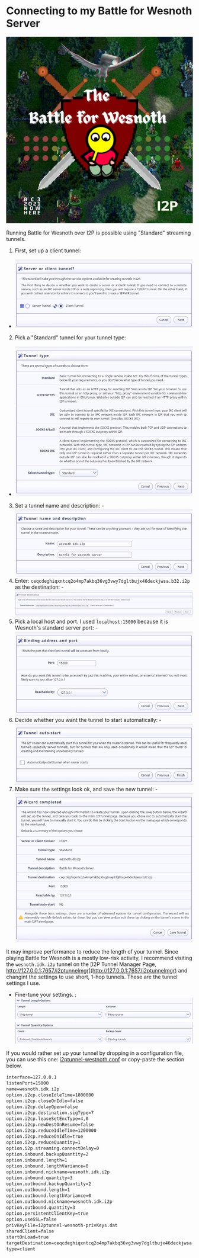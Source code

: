 Connecting to my Battle for Wesnoth Server
==========================================

![Wesnoth Logo](wesnoth.png)

Running Battle for Wesnoth over I2P is possible using "Standard" streaming
tunnels.

1. First, set up a client tunnel: 
 - ![Client Tunnel](tunnel-wizard-1.png)
2. Pick a "Standard" tunnel for your tunnel type:
 - ![Tunnel Type](tunnel-wizard-2.png)
3. Set a tunnel name and description:
 -![Tunnel Name and Description](tunnel-wizard-3.png)
4. Enter: `ceqcdeghiqxntcq2o4mp7akbq36vg3vwy7dgltbujx46deckjwsa.b32.i2p` as the destination:
 -![Tunnel Destination](tunnel-wizard-4.png)
5. Pick a local host and port. I used `localhost:15000` because it is Wesnoth's standard server port:
 -![Local Host and Port](tunnel-wizard-5.png)
6. Decide whether you want the tunnel to start automatically:
 -![Decide whether to autostart](tunnel-wizard-6.png)
7. Make sure the settings look ok, and save the new tunnel:
 -![Review settings and finish](tunnel-wizard-7.png)

It may improve performance to reduce the length of your tunnel. Since playing
Battle for Wesnoth is a mostly low-risk activity, I recommend visiting the
`wesnoth.idk.i2p` tunnel on the [I2P Tunnel Manager Page, http://127.0.0.1:7657/i2ptunnelmgr](http://127.0.0.1:7657/i2ptunnelmgr)
and changint the settings to use short, 1-hop tunnels. These are the tunnel
settings I use.

- Fine-tune your settings. : ![Fine-tune tunnel settings](tunnel-tune-1.png)

If you would rather set up your tunnel by dropping in a configuration file,
you can use this one: [i2ptunnel-westnoth.conf](i2ptunnel-wesnoth.conf) or
copy-paste the section below.

```properties
interface=127.0.0.1
listenPort=15000
name=wesnoth.idk.i2p
option.i2cp.closeIdleTime=1800000
option.i2cp.closeOnIdle=false
option.i2cp.delayOpen=false
option.i2cp.destination.sigType=7
option.i2cp.leaseSetEncType=4,0
option.i2cp.newDestOnResume=false
option.i2cp.reduceIdleTime=1200000
option.i2cp.reduceOnIdle=true
option.i2cp.reduceQuantity=1
option.i2p.streaming.connectDelay=0
option.inbound.backupQuantity=2
option.inbound.length=1
option.inbound.lengthVariance=0
option.inbound.nickname=wesnoth.idk.i2p
option.inbound.quantity=3
option.outbound.backupQuantity=2
option.outbound.length=1
option.outbound.lengthVariance=0
option.outbound.nickname=wesnoth.idk.i2p
option.outbound.quantity=3
option.persistentClientKey=true
option.useSSL=false
privKeyFile=i2ptunnel-wesnoth-privKeys.dat
sharedClient=false
startOnLoad=true
targetDestination=ceqcdeghiqxntcq2o4mp7akbq36vg3vwy7dgltbujx46deckjwsa.b32.i2p
type=client
```

